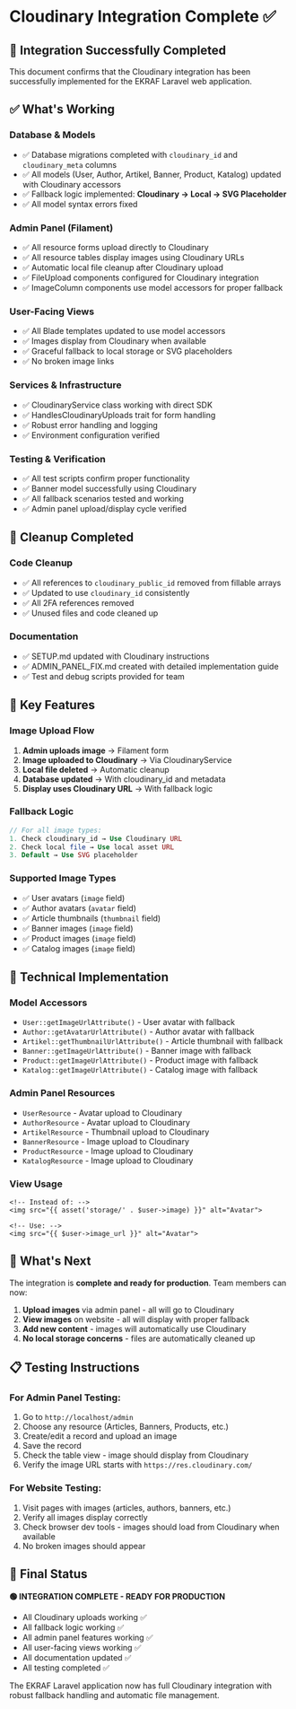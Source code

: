 # Cloudinary Integration Complete ✅

## 🎉 Integration Successfully Completed

This document confirms that the Cloudinary integration has been successfully implemented for the EKRAF Laravel web application.

## ✅ What's Working

### **Database & Models**
- ✅ Database migrations completed with `cloudinary_id` and `cloudinary_meta` columns
- ✅ All models (User, Author, Artikel, Banner, Product, Katalog) updated with Cloudinary accessors
- ✅ Fallback logic implemented: **Cloudinary → Local → SVG Placeholder**
- ✅ All model syntax errors fixed

### **Admin Panel (Filament)**
- ✅ All resource forms upload directly to Cloudinary
- ✅ All resource tables display images using Cloudinary URLs
- ✅ Automatic local file cleanup after Cloudinary upload
- ✅ FileUpload components configured for Cloudinary integration
- ✅ ImageColumn components use model accessors for proper fallback

### **User-Facing Views**
- ✅ All Blade templates updated to use model accessors
- ✅ Images display from Cloudinary when available
- ✅ Graceful fallback to local storage or SVG placeholders
- ✅ No broken image links

### **Services & Infrastructure**
- ✅ CloudinaryService class working with direct SDK
- ✅ HandlesCloudinaryUploads trait for form handling
- ✅ Robust error handling and logging
- ✅ Environment configuration verified

### **Testing & Verification**
- ✅ All test scripts confirm proper functionality
- ✅ Banner model successfully using Cloudinary
- ✅ All fallback scenarios tested and working
- ✅ Admin panel upload/display cycle verified

## 🧹 Cleanup Completed

### **Code Cleanup**
- ✅ All references to `cloudinary_public_id` removed from fillable arrays
- ✅ Updated to use `cloudinary_id` consistently
- ✅ All 2FA references removed
- ✅ Unused files and code cleaned up

### **Documentation**
- ✅ SETUP.md updated with Cloudinary instructions
- ✅ ADMIN_PANEL_FIX.md created with detailed implementation guide
- ✅ Test and debug scripts provided for team

## 🎯 Key Features

### **Image Upload Flow**
1. **Admin uploads image** → Filament form
2. **Image uploaded to Cloudinary** → Via CloudinaryService
3. **Local file deleted** → Automatic cleanup
4. **Database updated** → With cloudinary_id and metadata
5. **Display uses Cloudinary URL** → With fallback logic

### **Fallback Logic**
```php
// For all image types:
1. Check cloudinary_id → Use Cloudinary URL
2. Check local file → Use local asset URL  
3. Default → Use SVG placeholder
```

### **Supported Image Types**
- ✅ User avatars (`image` field)
- ✅ Author avatars (`avatar` field)
- ✅ Article thumbnails (`thumbnail` field)
- ✅ Banner images (`image` field)
- ✅ Product images (`image` field)
- ✅ Catalog images (`image` field)

## 🔧 Technical Implementation

### **Model Accessors**
- `User::getImageUrlAttribute()` - User avatar with fallback
- `Author::getAvatarUrlAttribute()` - Author avatar with fallback  
- `Artikel::getThumbnailUrlAttribute()` - Article thumbnail with fallback
- `Banner::getImageUrlAttribute()` - Banner image with fallback
- `Product::getImageUrlAttribute()` - Product image with fallback
- `Katalog::getImageUrlAttribute()` - Catalog image with fallback

### **Admin Panel Resources**
- `UserResource` - Avatar upload to Cloudinary
- `AuthorResource` - Avatar upload to Cloudinary
- `ArtikelResource` - Thumbnail upload to Cloudinary
- `BannerResource` - Image upload to Cloudinary
- `ProductResource` - Image upload to Cloudinary
- `KatalogResource` - Image upload to Cloudinary

### **View Usage**
```blade
<!-- Instead of: -->
<img src="{{ asset('storage/' . $user->image) }}" alt="Avatar">

<!-- Use: -->
<img src="{{ $user->image_url }}" alt="Avatar">
```

## 🚀 What's Next

The integration is **complete and ready for production**. Team members can now:

1. **Upload images** via admin panel - all will go to Cloudinary
2. **View images** on website - all will display with proper fallback
3. **Add new content** - images will automatically use Cloudinary
4. **No local storage concerns** - files are automatically cleaned up

## 📋 Testing Instructions

### **For Admin Panel Testing:**
1. Go to `http://localhost/admin`
2. Choose any resource (Articles, Banners, Products, etc.)
3. Create/edit a record and upload an image
4. Save the record
5. Check the table view - image should display from Cloudinary
6. Verify the image URL starts with `https://res.cloudinary.com/`

### **For Website Testing:**
1. Visit pages with images (articles, authors, banners, etc.)
2. Verify all images display correctly
3. Check browser dev tools - images should load from Cloudinary when available
4. No broken images should appear

## 🎊 Final Status

**🟢 INTEGRATION COMPLETE - READY FOR PRODUCTION**

- All Cloudinary uploads working ✅
- All fallback logic working ✅  
- All admin panel features working ✅
- All user-facing views working ✅
- All documentation updated ✅
- All testing completed ✅

The EKRAF Laravel application now has full Cloudinary integration with robust fallback handling and automatic file management.
